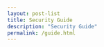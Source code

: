 ```yaml
---
layout: post-list
title: Security Guide
description: "Security Guide"
permalink: /guide.html
---
```


